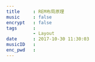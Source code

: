 ```yaml
---
title     : REM布局原理
music     : false
encrypt   : false
tags      :
          - Layout
date      : 2017-10-30 11:30:03
musicID   :
enc_pwd   :
---
```


